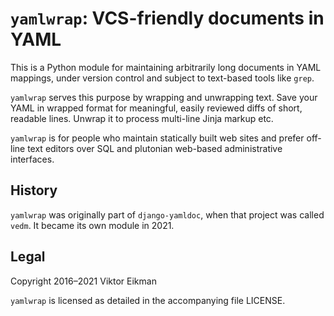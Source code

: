 # `yamlwrap`: VCS-friendly documents in YAML

This is a Python module for maintaining arbitrarily long documents in YAML
mappings, under version control and subject to text-based tools like `grep`.

`yamlwrap` serves this purpose by wrapping and unwrapping text. Save your YAML
in wrapped format for meaningful, easily reviewed diffs of short, readable
lines. Unwrap it to process multi-line Jinja markup etc.

`yamlwrap` is for people who maintain statically built web sites and prefer
off-line text editors over SQL and plutonian web-based administrative
interfaces.

## History

`yamlwrap` was originally part of `django-yamldoc`, when that project was
called `vedm`. It became its own module in 2021.

## Legal

Copyright 2016–2021 Viktor Eikman

`yamlwrap` is licensed as detailed in the accompanying file LICENSE.

